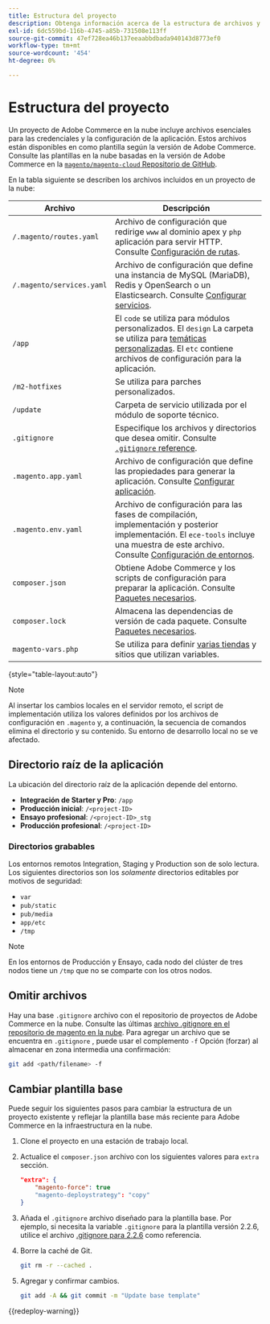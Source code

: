 ```yaml
---
title: Estructura del proyecto
description: Obtenga información acerca de la estructura de archivos y las plantillas de proyecto para Adobe Commerce en la infraestructura en la nube.
exl-id: 6dc559bd-116b-4745-a85b-731508e113ff
source-git-commit: 47ef728ea46b137eeaabbdbada940143d8773ef0
workflow-type: tm+mt
source-wordcount: '454'
ht-degree: 0%

---
```


# Estructura del proyecto

Un proyecto de Adobe Commerce en la nube incluye archivos esenciales para las credenciales y la configuración de la aplicación. Estos archivos están disponibles en como plantilla según la versión de Adobe Commerce. Consulte las plantillas en la nube basadas en la versión de Adobe Commerce en la [`magento/magento-cloud` Repositorio de GitHub](https://github.com/magento/magento-cloud).

En la tabla siguiente se describen los archivos incluidos en un proyecto de la nube:

| Archivo | Descripción |
| ------------------------- | ------------ |
| `/.magento/routes.yaml` | Archivo de configuración que redirige `www` al dominio apex y `php` aplicación para servir HTTP. Consulte [Configuración de rutas](../routes/routes-yaml.md). |
| `/.magento/services.yaml` | Archivo de configuración que define una instancia de MySQL (MariaDB), Redis y OpenSearch o un Elasticsearch. Consulte [Configurar servicios](../services/services-yaml.md). |
| `/app` | El `code` se utiliza para módulos personalizados. El `design` La carpeta se utiliza para [temáticas personalizadas](../store/custom-theme.md). El `etc` contiene archivos de configuración para la aplicación. |
| `/m2-hotfixes` | Se utiliza para parches personalizados. |
| `/update` | Carpeta de servicio utilizada por el módulo de soporte técnico. |
| `.gitignore` | Especifique los archivos y directorios que desea omitir. Consulte [`.gitignore` reference](#ignoring-files). |
| `.magento.app.yaml` | Archivo de configuración que define las propiedades para generar la aplicación. Consulte [Configurar aplicación](../application/configure-app-yaml.md). |
| `.magento.env.yaml` | Archivo de configuración para las fases de compilación, implementación y posterior implementación. El `ece-tools` incluye una muestra de este archivo. Consulte [Configuración de entornos](../environment/configure-env-yaml.md). |
| `composer.json` | Obtiene Adobe Commerce y los scripts de configuración para preparar la aplicación. Consulte [Paquetes necesarios](../development/overview.md#required-packages). |
| `composer.lock` | Almacena las dependencias de versión de cada paquete. Consulte [Paquetes necesarios](../development/overview.md#required-packages). |
| `magento-vars.php` | Se utiliza para definir [varias tiendas](../store/multiple-sites.md) y sitios que utilizan variables. |

{style="table-layout:auto"}

>[!NOTE]
>
>Al insertar los cambios locales en el servidor remoto, el script de implementación utiliza los valores definidos por los archivos de configuración en `.magento` y, a continuación, la secuencia de comandos elimina el directorio y su contenido. Su entorno de desarrollo local no se ve afectado.

## Directorio raíz de la aplicación

La ubicación del directorio raíz de la aplicación depende del entorno.

- **Integración de Starter y Pro**: `/app`
- **Producción inicial**: `/<project-ID>`
- **Ensayo profesional**: `/<project-ID>_stg`
- **Producción profesional**: `/<project-ID>`

### Directorios grabables

Los entornos remotos Integration, Staging y Production son de solo lectura. Los siguientes directorios son los *solamente* directorios editables por motivos de seguridad:

- `var`
- `pub/static`
- `pub/media`
- `app/etc`
- `/tmp`

>[!NOTE]
>
>En los entornos de Producción y Ensayo, cada nodo del clúster de tres nodos tiene un `/tmp` que no se comparte con los otros nodos.

## Omitir archivos

Hay una base `.gitignore` archivo con el repositorio de proyectos de Adobe Commerce en la nube. Consulte las últimas [archivo .gitignore en el repositorio de magento en la nube](https://github.com/magento/magento-cloud/blob/master/.gitignore). Para agregar un archivo que se encuentra en `.gitignore` , puede usar el complemento `-f` Opción (forzar) al almacenar en zona intermedia una confirmación:

```bash
git add <path/filename> -f
```

## Cambiar plantilla base

Puede seguir los siguientes pasos para cambiar la estructura de un proyecto existente y reflejar la plantilla base más reciente para Adobe Commerce en la infraestructura en la nube.

1. Clone el proyecto en una estación de trabajo local.

1. Actualice el `composer.json` archivo con los siguientes valores para `extra` sección.

   ```json
   "extra": {
       "magento-force": true
       "magento-deploystrategy": "copy"
   }
   ```

1. Añada el `.gitignore` archivo diseñado para la plantilla base. Por ejemplo, si necesita la variable `.gitignore` para la plantilla versión 2.2.6, utilice el archivo [.gitignore para 2.2.6](https://github.com/magento/magento-cloud/blob/2.2.6/.gitignore) como referencia.

1. Borre la caché de Git.

   ```bash
   git rm -r --cached .
   ```

1. Agregar y confirmar cambios.

   ```bash
   git add -A && git commit -m "Update base template"
   ```

{{redeploy-warning}}
